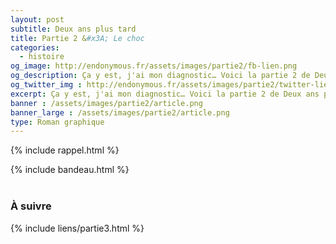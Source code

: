 ```yaml
---
layout: post
subtitle: Deux ans plus tard
title: Partie 2 &#x3A; Le choc
categories:
  - histoire
og_image: http://endonymous.fr/assets/images/partie2/fb-lien.png
og_description: Ça y est, j'ai mon diagnostic… Voici la partie 2 de Deux ans plus tard, le choc.
og_twitter_img : http://endonymous.fr/assets/images/partie2/twitter-lien.png
excerpt: Ça y est, j'ai mon diagnostic… Voici la partie 2 de Deux ans plus tard, le choc.
banner : /assets/images/partie2/article.png
banner_large : /assets/images/partie2/article.png
type: Roman graphique
---
```


{% include rappel.html %}
<div>
    {% include bandeau.html %}
</div>

<div class="graph">
    <img src="/assets/images/partie2/02- (1).png" alt="">
    <img src="/assets/images/partie2/02- (2).png" alt="">
    <img src="/assets/images/partie2/02- (3).png" alt="">
    <img src="/assets/images/partie2/02- (4).png" alt="">
    <img src="/assets/images/partie2/02- (5).png" alt="">
    <img src="/assets/images/partie2/02- (6).png" alt="">
    <img src="/assets/images/partie2/02- (7).png" alt="">
    <img src="/assets/images/partie2/02- (8).png" alt="">
    <img src="/assets/images/partie2/02- (9).png" alt="">
    <img src="/assets/images/partie2/02- (10).png" alt="">
    <img src="/assets/images/partie2/02- (11).png" alt="">
    <img src="/assets/images/partie2/02- (12).png" alt="">
</div>
<h3>À suivre</h3>

<div class="flex-link">{% include liens/partie3.html %}</div>

